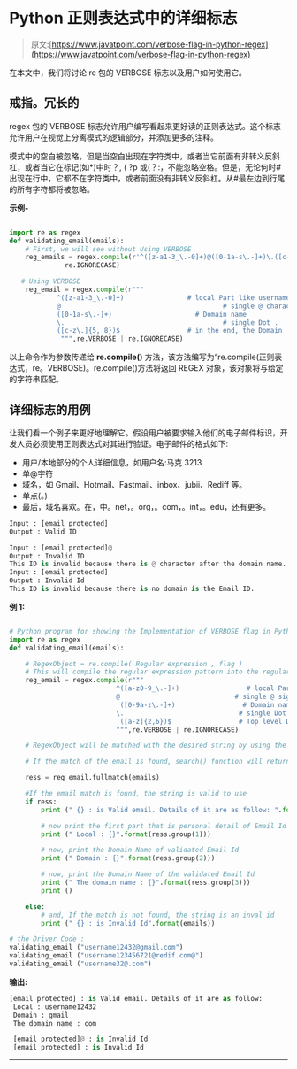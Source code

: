 # Python 正则表达式中的详细标志

> 原文:[https://www.javatpoint.com/verbose-flag-in-python-regex](https://www.javatpoint.com/verbose-flag-in-python-regex)

在本文中，我们将讨论 re 包的 VERBOSE 标志以及用户如何使用它。

## 戒指。冗长的

regex 包的 VERBOSE 标志允许用户编写看起来更好读的正则表达式。这个标志允许用户在视觉上分离模式的逻辑部分，并添加更多的注释。

模式中的空白被忽略，但是当空白出现在字符类中，或者当它前面有非转义反斜杠，或者当它在标记(如*)中时？, ( ?p 或(？:，不能忽略空格。但是，无论何时#出现在行中，它都不在字符类中，或者前面没有非转义反斜杠。从#最左边到行尾的所有字符都将被忽略。

**示例-**

```py

import re as regex
def validating_email(emails):
    # First, we will see without Using VERBOSE
    reg_emails = regex.compile(r'^([z-a1-3_\.-0]+)@([0-1a-s\.-]+)\.([c-z\.]{5, 8})$',
              re.IGNORECASE)

   # Using VERBOSE
    reg_email = regex.compile(r"""
            ^([z-a1-3_\.-0]+)                # local Part like username
            @                                         # single @ character
            ([0-1a-s\.-]+)                     # Domain name
            \.                                        # single Dot .
            ([c-z\.]{5, 8})$                 # in the end, the Domain  
             """,re.VERBOSE | re.IGNORECASE) 

```

以上命令作为参数传递给 **re.compile()** 方法，该方法编写为“re.compile(正则表达式，re。VERBOSE)。re.compile()方法将返回 REGEX 对象，该对象将与给定的字符串匹配。

## 详细标志的用例

让我们看一个例子来更好地理解它。假设用户被要求输入他们的电子邮件标识，开发人员必须使用正则表达式对其进行验证。电子邮件的格式如下:

*   用户/本地部分的个人详细信息，如用户名:马克 3213
*   单@字符
*   域名，如 Gmail、Hotmail、Fastmail、inbox、jubii、Rediff 等。
*   单点(。)
*   最后，域名喜欢。在，中。net，。org，。com，。int，。edu，还有更多。

```py
Input : [email protected]
Output : Valid ID

Input : [email protected]@
Output : Invalid ID
This ID is invalid because there is @ character after the domain name.
Input : [email protected] 
Output : Invalid Id
This ID is invalid because there is no domain is the Email ID.

```

**例 1:**

```py

# Python program for showing the Implementation of VERBOSE flag in Python RegEX
import re as regex
def validating_email(emails):

    # RegexObject = re.compile( Regular expression , flag )
    # This will compile the regular expression pattern into the regular expression object. 
    reg_email = regex.compile(r"""
                           ^([a-z0-9_\.-]+)                 # local Part
                           @                             # single @ sign
                            ([0-9a-z\.-]+)                 # Domain name
                           \.                             # single Dot .
                            ([a-z]{2,6})$                 # Top level Domain     
                           """,re.VERBOSE | re.IGNORECASE)

    # RegexObject will be matched with the desired string by using the fullmatch() function.

    # If the match of the email is found, search() function will return the MatchObject instantly. 

    ress = reg_email.fullmatch(emails)

    #If the email match is found, the string is valid to use
    if ress:
        print (" {} : is Valid email. Details of it are as follow: ".format(emails))

        # now print the first part that is personal detail of Email Id user
        print (" Local : {}".format(ress.group(1)))

        # now, print the Domain Name of validated Email Id
        print (" Domain : {}".format(ress.group(2)))

        # now, print the Domain Name of the validated Email Id
        print (" The domain name : {}".format(ress.group(3)))
        print ()

    else:
        # and, If the match is not found, the string is an inval id
        print (" {} : is Invalid Id".format(emails))

# the Driver Code :
validating_email ("username12432@gmail.com")
validating_email ("username123456721@redif.com@")
validating_email ("username32@.com") 

```

**输出:**

```py
[email protected] : is Valid email. Details of it are as follow: 
 Local : username12432
 Domain : gmail
 The domain name : com

 [email protected]@ : is Invalid Id
 [email protected] : is Invalid Id

```

* * *